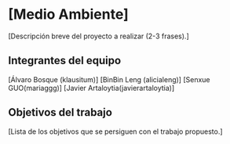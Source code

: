 # [Medio Ambiente]

[Descripción breve del proyecto a realizar (2-3 frases).]

## Integrantes del equipo

[Álvaro Bosque (klausitum)]
[BinBin Leng (alicialeng)]
[Senxue GUO(mariaggg)]
[Javier Artaloytia(javierartaloytia)]

## Objetivos del trabajo

[Lista de los objetivos que se persiguen con el trabajo propuesto.]
